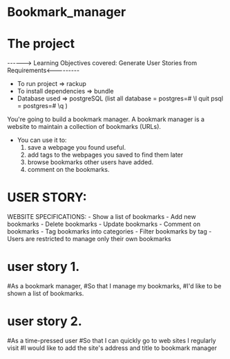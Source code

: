 # Bookmark_manager
The project
=================
------> Learning Objectives covered: Generate User Stories from Requirements<---------

* To run project => rackup
* To install dependencies => bundle
* Database used => postgreSQL (list all database = postgres=# \l
                                quit psql = postgres=# \q  )

You're going to build a bookmark manager. A bookmark manager is a website to maintain a collection of bookmarks (URLs).

- You can use it to: 
    1. save a webpage you found useful. 
    2. add tags to the webpages you saved to find them later
    3. browse bookmarks other users have added. 
    4. comment on the bookmarks.

USER STORY:
================
WEBSITE SPECIFICATIONS: 
    - Show a list of bookmarks
    - Add new bookmarks
    - Delete bookmarks
    - Update bookmarks
    - Comment on bookmarks
    - Tag bookmarks into categories
    - Filter bookmarks by tag
    - Users are restricted to manage only their own bookmarks

user story 1.
===============
#As a bookmark manager,
#So that I manage my bookmarks,
#I'd like to be shown a list of bookmarks.

user story 2.
=================
#As a time-pressed user
#So that I can quickly go to web sites I regularly visit
#I would like to add the site's address and title to bookmark manager
